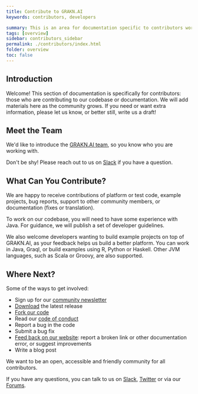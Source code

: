 ```yaml
---
title: Contribute to GRAKN.AI
keywords: contributors, developers

summary: This is an area for documentation specific to contributors working on the GRAKN.AI platform, documentation or examples.
tags: [overview]
sidebar: contributors_sidebar
permalink: ./contributors/index.html
folder: overview
toc: false
---
```




## Introduction

Welcome! This section of documentation is specifically for contributors: those who are contributing to our codebase or documentation. We will add materials here as the community grows. If you need or want extra information, please let us know, or better still, write us a draft!

## Meet the Team

We'd like to introduce the [GRAKN.AI team](https://grakn.ai/about.html), so you know who you are working with. 

Don't be shy! Please reach out to us on [Slack](https://grakn.ai/slack.html) if you have a question.

## What Can You Contribute?

We are happy to receive contributions of platform or test code, example projects, bug reports, support to other community members, or documentation (fixes or translation). 

To work on our codebase, you will need to have some experience with Java. For guidance, we will publish a set of developer guidelines.

We also welcome developers wanting to build example projects on top of GRAKN.AI, as your feedback helps us build a better platform. You can work in Java, Graql, or build examples using R, Python or Haskell. Other JVM languages, such as Scala or Groovy, are also supported.

## Where Next?

Some of the ways to get involved:

* Sign up for our [community newsletter](http://grakn.us8.list-manage.com/subscribe?u=b27e8984466b0dc642a917ba5&id=3742a20dc0)
* [Download](https://grakn.ai/download/latest) the latest release
* [Fork our code](https://github.com/graknlabs/grakn)
* Read our [code of conduct](./conduct.html)
* Report a bug in the code
* Submit a bug fix
* [Feed back on our website](https://discuss.grakn.ai/c/feedback): report a broken link or other documentation error, or suggest improvements
* Write a blog post

We want to be an open, accessible and friendly community for all contributors. 

If you have any questions, you can talk to us on [Slack](https://grakn.ai/slack.html), [Twitter](https://twitter.com/graknlabs) or via our [Forums](https://discuss.grakn.ai). 
